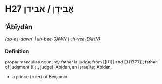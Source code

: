 # H27 אֲבִידָן / אבידן

## ʼĂbîydân

_(ab-ee-dawn' | uh-bee-DAWN | uh-vee-DAHN)_

### Definition

proper masculine noun; my father is judge; from [[H1]] and [[H1777]]; father of judgment (i.e., judge); Abidan, an Israelite; Abidan.

- a prince (ruler) of Benjamin
